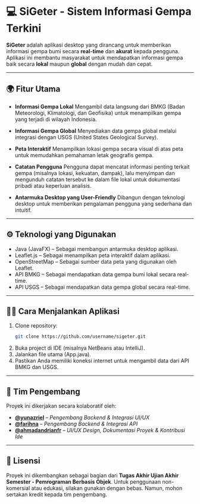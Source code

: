 # 💻 SiGeter - Sistem Informasi Gempa Terkini

**SiGeter** adalah aplikasi desktop yang dirancang untuk memberikan informasi gempa bumi secara **real-time** dan **akurat** kepada pengguna. Aplikasi ini membantu masyarakat untuk mendapatkan informasi gempa baik secara **lokal** maupun **global** dengan mudah dan cepat.

---

## 🌍 Fitur Utama

- **Informasi Gempa Lokal** 
  Mengambil data langsung dari BMKG (Badan Meteorologi, Klimatologi, dan Geofisika) untuk menampilkan gempa yang terjadi di wilayah Indonesia.

- **Informasi Gempa Global**
  Menyediakan data gempa global melalui integrasi dengan USGS (United States Geological Survey).

- **Peta Interaktif**
  Menampilkan lokasi gempa secara visual di atas peta untuk memudahkan pemahaman letak geografis gempa.

- **Catatan Pengguna**
  Pengguna dapat mencatat informasi penting terkait gempa (misalnya lokasi, kekuatan, dampak), lalu menyimpan dan mengunduh catatan tersebut ke dalam file lokal untuk dokumentasi pribadi atau keperluan analisis.

- **Antarmuka Desktop yang User-Friendly**
  Dibangun dengan teknologi desktop untuk memberikan pengalaman pengguna yang sederhana dan intuitif.

---

## ⚙️ Teknologi yang Digunakan

- Java (JavaFX) – Sebagai membangun antarmuka desktop aplikasi.
- Leaflet.js – Sebagai menampilkan peta interaktif dalam aplikasi.
- OpenStreetMap – Sebagai sumber data peta yang digunakan oleh Leaflet.
- API BMKG – Sebagai mendapatkan data gempa bumi lokal secara real-time.
- API USGS – Sebagai mendapatkan data gempa global secara real-time.

---

## 👨‍💻 Cara Menjalankan Aplikasi

1. Clone repository:
   ```bash
   git clone https://github.com/username/sigeter.git
   ```
2. Buka project di IDE (misalnya NetBeans atau IntelliJ).
3. Jalankan file utama (App.java).
4. Pastikan Anda memiliki koneksi internet untuk mengambil data dari API BMKG dan USGS.

---

## 🤝 Tim Pengembang

Proyek ini dikerjakan secara kolaboratif oleh:

- [**@yunazriel**](https://github.com/Yunazriel) – _Pengembang Backend & Integrasi UI/UX_  
- [**@farihna**](https://github.com/Farihna) – _Pengembang Backend & Integrasi API_  
- [**@ahmadandrianfr**](https://github.com/Matchacookie22) – _UI/UX Design, Dokumentasi Proyek & Kontribusi Ide_
---

## 📄 Lisensi

Proyek ini dikembangkan sebagai bagian dari **Tugas Akhir Ujian Akhir Semester - Pemrograman Berbasis Objek**. Untuk penggunaan non-komersial atau edukasi, silakan gunakan dengan bebas. Namun, mohon sertakan kredit kepada tim pengembang.
